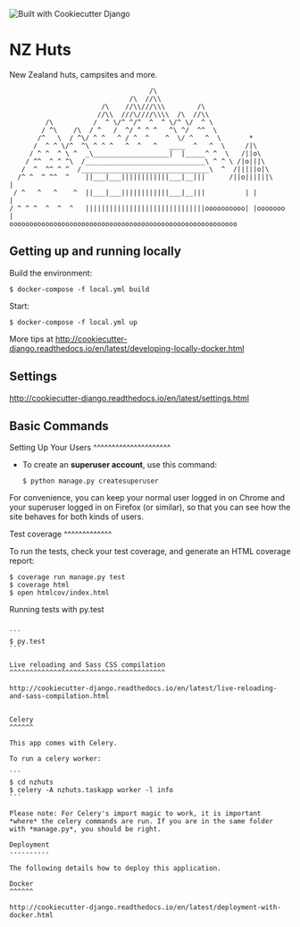 ![Built with Cookiecutter Django](https://img.shields.io/badge/built%20with-Cookiecutter%20Django-ff69b4.svg)

NZ Huts
=======

New Zealand huts, campsites and more.

```
                                   /\
                              /\  //\\
                       /\    //\\///\\\        /\
                      //\\  ///\////\\\\  /\  //\\
         /\          /  ^ \/^ ^/^  ^  ^ \/^ \/  ^ \
        / ^\    /\  / ^   /  ^/ ^ ^ ^   ^\ ^/  ^^  \
       /^   \  / ^\/ ^ ^   ^ / ^  ^    ^  \/ ^   ^  \       *
      /  ^ ^ \/^  ^\ ^ ^ ^   ^  ^   ^   ____  ^   ^  \     /|\
     / ^ ^  ^ \ ^  _\___________________|  |_____^ ^  \   /||o\
    / ^^  ^ ^ ^\  /______________________________\ ^ ^ \ /|o|||\
   /  ^  ^^ ^ ^  /________________________________\  ^  /|||||o|\
  /^ ^  ^ ^^  ^    ||___|___||||||||||||___|__|||      /||o||||||\       |
 / ^   ^   ^    ^  ||___|___||||||||||||___|__|||          | |           |
/ ^ ^ ^  ^  ^  ^   ||||||||||||||||||||||||||||||oooooooooo| |ooooooo  |
ooooooooooooooooooooooooooooooooooooooooooooooooooooooooo

```

Getting up and running locally
------------------------------

Build the environment:

```
$ docker-compose -f local.yml build
```

Start:

```
$ docker-compose -f local.yml up
```

More tips at http://cookiecutter-django.readthedocs.io/en/latest/developing-locally-docker.html

Settings
--------

http://cookiecutter-django.readthedocs.io/en/latest/settings.html

Basic Commands
--------------

Setting Up Your Users
^^^^^^^^^^^^^^^^^^^^^

* To create an **superuser account**, use this command:

  `$ python manage.py createsuperuser`

For convenience, you can keep your normal user logged in on Chrome and your superuser logged in on Firefox (or similar), so that you can see how the site behaves for both kinds of users.

Test coverage
^^^^^^^^^^^^^

To run the tests, check your test coverage, and generate an HTML coverage report:

```
$ coverage run manage.py test
$ coverage html
$ open htmlcov/index.html
```

Running tests with py.test
~~~~~~~~~~~~~~~~~~~~~~~~~~

```
$ py.test
```

Live reloading and Sass CSS compilation
^^^^^^^^^^^^^^^^^^^^^^^^^^^^^^^^^^^^^^^

http://cookiecutter-django.readthedocs.io/en/latest/live-reloading-and-sass-compilation.html


Celery
^^^^^^

This app comes with Celery.

To run a celery worker:

```
$ cd nzhuts
$ celery -A nzhuts.taskapp worker -l info
```

Please note: For Celery's import magic to work, it is important *where* the celery commands are run. If you are in the same folder with *manage.py*, you should be right.

Deployment
----------

The following details how to deploy this application.

Docker
^^^^^^

http://cookiecutter-django.readthedocs.io/en/latest/deployment-with-docker.html
